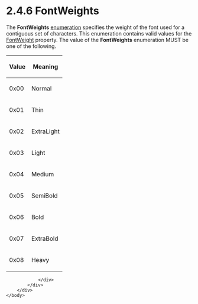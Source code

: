 <html dir="LTR" xmlns:mshelp="http://msdn.microsoft.com/mshelp" xmlns:ddue="http://ddue.schemas.microsoft.com/authoring/2003/5" xmlns:xlink="http://www.w3.org/1999/xlink" xmlns:tool="http://www.microsoft.com/tooltip">
    <head>
        <meta http-equiv="Content-Type" content="text/html; CHARSET=utf-8"></meta>
        <meta name="save" content="history"></meta>
        <title>2.4.6 FontWeights</title>
        <xml>
            <mshelp:toctitle title="2.4.6 FontWeights"></mshelp:toctitle>
            <mshelp:rltitle title="[MS-RPL]: FontWeights"></mshelp:rltitle>
            <mshelp:keyword index="A" term="906456da-59f3-4e9d-8fe3-10ffefd70a4b"></mshelp:keyword>
            <mshelp:attr name="DCSext.ContentType" value="open specification"></mshelp:attr>
            <mshelp:attr name="AssetID" value="906456da-59f3-4e9d-8fe3-10ffefd70a4b"></mshelp:attr>
            <mshelp:attr name="TopicType" value="kbRef"></mshelp:attr>
            <mshelp:attr name="DCSext.Title" value="[MS-RPL]: FontWeights" />
        </xml>
    </head>
    <body>
        <div id="header">
            <h1 class="heading">2.4.6 FontWeights</h1>
        </div>
        <div id="mainSection">
            <div id="mainBody">
                <div id="allHistory" class="saveHistory"></div>
                <div id="sectionSection0" class="section" name="collapseableSection">
                    

<p>The <b>FontWeights</b> <a href="75ae48f7-746b-4b41-919c-6699fa28b3ef.htm#gt_846463b5-421c-4d6b-8d82-79d44db666fa">enumeration</a> specifies the
weight of the font used for a contiguous set of characters. This enumeration
contains valid values for the <a href="9ddddacf-857b-4c1b-8756-6acc967c0a61.htm">FontWeight</a> property. The
value of the <b>FontWeights</b> enumeration MUST be one of the following.</p>

<table>
 <thead>
  <tr>
   <th>
   <p>Value</p>
   </th>
   <th>
   <p>Meaning</p>
   </th>
  </tr>
 </thead>
 <tr>
  <td>
  <p>0x00</p>
  </td>
  <td>
  <p>Normal</p>
  </td>
 </tr>
 <tr>
  <td>
  <p>0x01</p>
  </td>
  <td>
  <p>Thin</p>
  </td>
 </tr>
 <tr>
  <td>
  <p>0x02</p>
  </td>
  <td>
  <p>ExtraLight</p>
  </td>
 </tr>
 <tr>
  <td>
  <p>0x03</p>
  </td>
  <td>
  <p>Light</p>
  </td>
 </tr>
 <tr>
  <td>
  <p>0x04</p>
  </td>
  <td>
  <p>Medium</p>
  </td>
 </tr>
 <tr>
  <td>
  <p>0x05</p>
  </td>
  <td>
  <p>SemiBold</p>
  </td>
 </tr>
 <tr>
  <td>
  <p>0x06</p>
  </td>
  <td>
  <p>Bold</p>
  </td>
 </tr>
 <tr>
  <td>
  <p>0x07</p>
  </td>
  <td>
  <p>ExtraBold</p>
  </td>
 </tr>
 <tr>
  <td>
  <p>0x08</p>
  </td>
  <td>
  <p>Heavy</p>
  </td>
 </tr>
</table>

<p> </p>


                </div>
            </div>
        </div>
    </body>
</html>